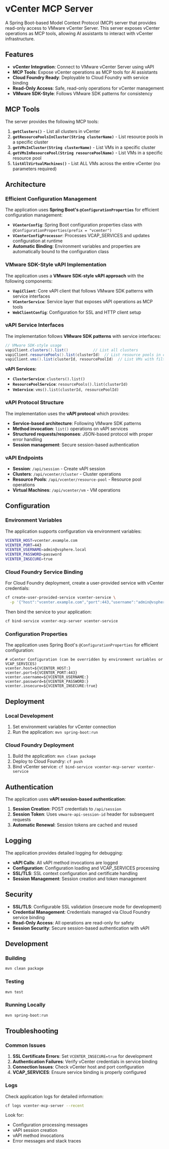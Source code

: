 # vCenter MCP Server

A Spring Boot-based Model Context Protocol (MCP) server that provides read-only access to VMware vCenter Server. This server exposes vCenter operations as MCP tools, allowing AI assistants to interact with vCenter infrastructure.

## Features

- **vCenter Integration**: Connect to VMware vCenter Server using vAPI
- **MCP Tools**: Expose vCenter operations as MCP tools for AI assistants
- **Cloud Foundry Ready**: Deployable to Cloud Foundry with service binding
- **Read-Only Access**: Safe, read-only operations for vCenter management
- **VMware SDK-Style**: Follows VMware SDK patterns for consistency

## MCP Tools

The server provides the following MCP tools:

1. **`getClusters()`** - List all clusters in vCenter
2. **`getResourcePoolsInCluster(String clusterName)`** - List resource pools in a specific cluster
3. **`getVMsInCluster(String clusterName)`** - List VMs in a specific cluster
4. **`getVMsInResourcePool(String resourcePoolName)`** - List VMs in a specific resource pool
5. **`listAllVirtualMachines()`** - List ALL VMs across the entire vCenter (no parameters required)

## Architecture

### Efficient Configuration Management

The application uses **Spring Boot's `@ConfigurationProperties`** for efficient configuration management:

- **`VCenterConfig`**: Spring Boot configuration properties class with `@ConfigurationProperties(prefix = "vcenter")`
- **`VCenterConfigProcessor`**: Processes VCAP_SERVICES and updates configuration at runtime
- **Automatic Binding**: Environment variables and properties are automatically bound to the configuration class

### VMware SDK-Style vAPI Implementation

The application uses a **VMware SDK-style vAPI approach** with the following components:

- **`VapiClient`**: Core vAPI client that follows VMware SDK patterns with service interfaces
- **`VCenterService`**: Service layer that exposes vAPI operations as MCP tools
- **`WebClientConfig`**: Configuration for SSL and HTTP client setup

### vAPI Service Interfaces

The implementation follows **VMware SDK patterns** with service interfaces:

```java
// VMware SDK-style usage
vapiClient.clusters().list()           // List all clusters
vapiClient.resourcePools().list(clusterId)  // List resource pools in cluster
vapiClient.vms().list(clusterId, resourcePoolId)  // List VMs with filters
```

**vAPI Services:**
- **`ClusterService`**: `clusters().list()`
- **`ResourcePoolService`**: `resourcePools().list(clusterId)`
- **`VmService`**: `vms().list(clusterId, resourcePoolId)`

### vAPI Protocol Structure

The implementation uses the **vAPI protocol** which provides:

- **Service-based architecture**: Following VMware SDK patterns
- **Method invocation**: `list()` operations on vAPI services
- **Structured requests/responses**: JSON-based protocol with proper error handling
- **Session management**: Secure session-based authentication

### vAPI Endpoints

- **Session**: `/api/session` - Create vAPI session
- **Clusters**: `/api/vcenter/cluster` - Cluster operations
- **Resource Pools**: `/api/vcenter/resource-pool` - Resource pool operations
- **Virtual Machines**: `/api/vcenter/vm` - VM operations

## Configuration

### Environment Variables

The application supports configuration via environment variables:

```bash
VCENTER_HOST=vcenter.example.com
VCENTER_PORT=443
VCENTER_USERNAME=admin@vsphere.local
VCENTER_PASSWORD=password
VCENTER_INSECURE=true
```

### Cloud Foundry Service Binding

For Cloud Foundry deployment, create a user-provided service with vCenter credentials:

```bash
cf create-user-provided-service vcenter-service \
  -p '{"host":"vcenter.example.com","port":443,"username":"admin@vsphere.local","password":"password","insecure":true}'
```

Then bind the service to your application:

```bash
cf bind-service vcenter-mcp-server vcenter-service
```

### Configuration Properties

The application uses Spring Boot's `@ConfigurationProperties` for efficient configuration:

```properties
# vCenter Configuration (can be overridden by environment variables or VCAP_SERVICES)
vcenter.host=${VCENTER_HOST:}
vcenter.port=${VCENTER_PORT:443}
vcenter.username=${VCENTER_USERNAME:}
vcenter.password=${VCENTER_PASSWORD:}
vcenter.insecure=${VCENTER_INSECURE:true}
```

## Deployment

### Local Development

1. Set environment variables for vCenter connection
2. Run the application: `mvn spring-boot:run`

### Cloud Foundry Deployment

1. Build the application: `mvn clean package`
2. Deploy to Cloud Foundry: `cf push`
3. Bind vCenter service: `cf bind-service vcenter-mcp-server vcenter-service`

## Authentication

The application uses **vAPI session-based authentication**:

1. **Session Creation**: POST credentials to `/api/session`
2. **Session Token**: Uses `vmware-api-session-id` header for subsequent requests
3. **Automatic Renewal**: Session tokens are cached and reused

## Logging

The application provides detailed logging for debugging:

- **vAPI Calls**: All vAPI method invocations are logged
- **Configuration**: Configuration loading and VCAP_SERVICES processing
- **SSL/TLS**: SSL context configuration and certificate handling
- **Session Management**: Session creation and token management

## Security

- **SSL/TLS**: Configurable SSL validation (insecure mode for development)
- **Credential Management**: Credentials managed via Cloud Foundry service binding
- **Read-Only Access**: All operations are read-only for safety
- **Session Security**: Secure session-based authentication with vAPI

## Development

### Building

```bash
mvn clean package
```

### Testing

```bash
mvn test
```

### Running Locally

```bash
mvn spring-boot:run
```

## Troubleshooting

### Common Issues

1. **SSL Certificate Errors**: Set `VCENTER_INSECURE=true` for development
2. **Authentication Failures**: Verify vCenter credentials in service binding
3. **Connection Issues**: Check vCenter host and port configuration
4. **VCAP_SERVICES**: Ensure service binding is properly configured

### Logs

Check application logs for detailed information:

```bash
cf logs vcenter-mcp-server --recent
```

Look for:
- Configuration processing messages
- vAPI session creation
- vAPI method invocations
- Error messages and stack traces
